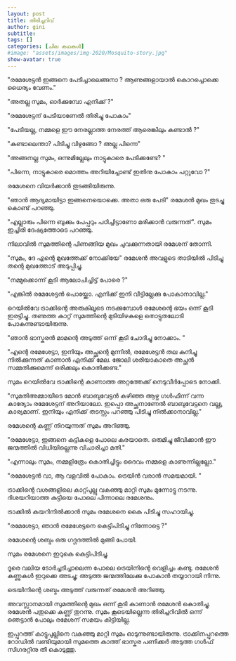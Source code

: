```yaml
---
layout: post
title: തിരിച്ചറിവ്
author: gini
subtitle: 
tags: []
categories: [ചില കഥകള്‍]
#image: "assets/images/img-2020/Mosquito-story.jpg"
show-avatar: true
---
```


"രമേശേട്ടന്‍ ഇങ്ങനെ പേടിച്ചാലെങ്ങനാ ? ആണുങ്ങളായാല്‍  കൊറച്ചൊക്കെ ധൈര്യം  വേണം."

"അതല്ല സുമം, ഓര്‍ക്കുമ്പോ എനിക്ക് ?"

"രമേശേട്ടന്  പേടിയാണേല്‍  തിരിച്ചു പോകാം"

"പേടിയല്ല, നമ്മളെ ഈ നേരല്ലാത്ത നേരത്ത്  ആരെങ്കിലും കണ്ടാല്‍ ?"

"കണ്ടാലെന്താ? പിടിച്ചു വിഴുങ്ങോ ? അല്ല പിന്നെ"

"അങ്ങനല്ല സുമം, ഒന്നുമില്ലേലും നാട്ടുകാരെ പേടിക്കണ്ടേ? "

"പിന്നെ, നാട്ടുകാരെ മൊത്തം അറിയിച്ചോണ്ട്  ഇതിനു പോകാം പറ്റുവോ ?"

രമേശനെ വിയര്‍ക്കാന്‍ തുടങ്ങിയിരുന്നു. 

"ഞാന്‍ ആദ്യമായിട്ടാ ഇങ്ങനെയൊക്കെ. അതാ ഒരു പേടി" രമേശന്‍ മുഖം തുടച്ചു കൊണ്ട് പറഞ്ഞു. 

"എല്ലാരും പിന്നെ ബുക്കും പേപ്പറും പഠിച്ചിട്ടാണോ മരിക്കാന്‍ വരുന്നത്". സുമം ഇച്ചിരി ദേഷ്യത്തോടെ പറഞ്ഞു. 

നിലാവില്‍  സുമത്തിന്റെ പിണങ്ങിയ മുഖം ചുവക്കുന്നതായി രമേശന് തോന്നി.

"സുമം, ദേ എന്റെ മുഖത്തേക്ക് നോക്കിയേ" രമേശന്‍  അവളുടെ താടിയില്‍ പിടിച്ചു തന്റെ മുഖത്തോട് അടുപ്പിച്ചു. 

"നമ്മുക്കൊന്ന് കൂടി ആലോചിച്ചിട്ട് പോരെ ?"

"എങ്കില്‍ രമേശേട്ടന്‍ പൊയ്ക്കോ. എനിക്ക് ഇനി വീട്ടില്ലേക്കു പോകാനാവില്ല."

റെയില്‍വേ ട്രാക്കിന്റെ അരുകിലൂടെ നടക്കുമ്പോള്‍ രമേശന്റെ ഭയം ഒന്ന്  കൂടി ഇരട്ടിച്ചു. തണുത്ത കാറ്റ് സുമത്തിന്റെ മുടിയിഴകളെ തൊട്ടുതലോടി പോകുന്നുണ്ടായിരുന്നു. 

"ഞാന്‍ ഭാസ്കരന്‍ മാമന്റെ അടുത്ത് ഒന്ന് കൂടി ചോദിച്ചു നോക്കാം. "

"എന്റെ രമേശേട്ടാ, ഇനിയും അച്ഛന്റെ മുന്നില്‍, രമേശേട്ടന്‍ തല കുനിച്ചു നില്‍ക്കുന്നത് കാണാന്‍ എനിക്ക് മേല. ജോലി ശരിയാകാതെ   അച്ഛന്‍ സമ്മതിക്കുമെന്ന് ഒരിക്കലും കൊതിക്കണ്ട."

സുമം റെയില്‍വേ ട്രാക്കിന്റെ കാണാത്ത അറ്റത്തേക്ക് നെടുവീര്‍പ്പോടെ നോക്കി.

"സുമതിഅമ്മായീടെ മോന്‍ ബാബുവേട്ടന്‍ കഴിഞ്ഞ ആഴ്ച ഗള്‍ഫീന്ന്  വന്ന കാര്യോം രമേശേട്ടന് അറിയാലോ.  ഇപ്പൊ അച്ഛനാണേല്‍ ബാബുവേട്ടനെ വല്ല്യ കാര്യമാണ്. ഇനിയും എനിക്ക് തടസ്സം പറഞ്ഞു പിടിച്ചു നില്‍ക്കാനാവില്ല."

രമേശന്റെ കണ്ണ് നിറയുന്നത് സുമം അറിഞ്ഞു.

"രമേശേട്ടാ, ഇങ്ങനെ കുട്ടികളെ പോലെ കരയാതെ. ഒരുമിച്ചു ജീവിക്കാന്‍ ഈ ജന്മത്തില്‍ വിധിയില്ലെന്നു വിചാരിച്ചാ മതി."

"എന്നാലും സുമം, നമ്മളിത്രേം കൊതിച്ചിട്ടും ദൈവം നമ്മളെ കാണുന്നില്ലല്ലോ."

"രമേശേട്ടന്‍ വാ, ആ വളവില്‍ പോകാം. ട്രെയിന്‍ വരാന്‍ സമയമായി. "

ട്രാക്കിന്റെ വശങ്ങളിലെ കാറ്റ്പുല്ലു വകഞ്ഞു മാറ്റി സുമം മുന്നോട്ടു നടന്നു. ദിശയറിയാത്ത കുട്ടിയെ പോലെ പിന്നാലെ രമേശനും.

ട്രാക്കില്‍ കയറിനില്‍ക്കാന്‍ സുമം രമേശനെ കൈ പിടിച്ചു സഹായിച്ചു. 

"രമേശേട്ടാ, ഞാന്‍ രമേശേട്ടനെ കെട്ടിപിടിച്ചു നിന്നോട്ടെ ?"

രമേശന്റെ ശബ്ദം ഒരു ഗദ്ഗദത്തില്‍ മുങ്ങി പോയി.

സുമം രമേശനെ ഇറുകെ കെട്ടിപിടിച്ചു.


ദൂരെ വലിയ ടോര്‍ച്ചടിച്ചാലെന്ന പോലെ ട്രെയിനിന്റെ വെളിച്ചം കണ്ടു. രമേശന്‍ കണ്ണുകള്‍ ഇറുക്കെ അടച്ചു; അടുത്ത ജന്മത്തിലേക്കു പോകാന്‍  തയ്യാറായി നിന്നു.

ട്രെയിനിന്റെ ശബ്ദം അടുത്ത് വരുന്നത് രമേശന്‍ അറിഞ്ഞു. 

അവസ്സാനമായി സുമത്തിന്റെ മുഖം ഒന്ന് കൂടി കാണാന്‍ രമേശന്‍ കൊതിച്ചു. രമേശന്‍ പതുക്കെ കണ്ണ് തുറന്നു. സുമം കൂടെയില്ലെന്ന തിരിച്ചറിവില്‍ ഒന്ന് ഞെട്ടാന്‍ പോലും രമേശന് സമയം കിട്ടിയില്ല. 

ഇപ്പുറത്ത് കാട്ടുപുല്ലിനെ വകഞ്ഞു മാറ്റി സുമം ഓടുന്നുണ്ടായിരുന്നു. ട്രാക്കിനപ്പുറത്തെ റോഡില്‍ വണ്ടിയുമായി സുമത്തെ കാത്ത് ഭാസ്കര പണിക്കര്‍ അടുത്ത ഗള്‍ഫ്‌ സിഗരറ്റിനു തീ കൊടുത്തു.